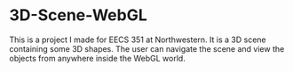 3D-Scene-WebGL
=======

This is a project I made for EECS 351 at Northwestern. It is a 3D scene containing some 3D shapes. The user can navigate the scene and view the objects from anywhere inside the WebGL world. 
